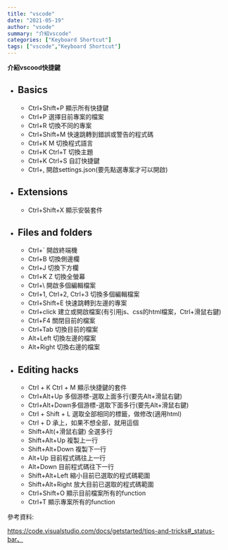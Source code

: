 ```yaml
---
title: "vscode"
date: "2021-05-19"
author: "vsode"
summary: "介紹vscode"
categories: ["Keyboard Shortcut"]
tags: ["vscode","Keyboard Shortcut"]
---
```


**介紹vscood快捷鍵**  

- ## Basics

  - Ctrl+Shift+P 顯示所有快捷鍵
  - Ctrl+P 選擇目前專案的檔案
  - Ctrl+R 切換不同的專案
  - Ctrl+Shift+M  快速跳轉到錯誤或警告的程式碼
  - Ctrl+K M 切換程式語言
  - Ctrl+K Ctrl+T 切換主題
  - Ctrl+K Ctrl+S 自訂快捷鍵
  - Ctrl+, 開啟settings.json(要先點選專案才可以開啟)

- ## Extensions
  - Ctrl+Shift+X 顯示安裝套件

- ## Files and folders
  - Ctrl+` 開啟終端機
  - Ctrl+B 切換側邊欄
  - Ctrl+J 切換下方欄
  - Ctrl+K Z 切換全螢幕
  - Ctrl+\ 開啟多個編輯檔案
  - Ctrl+1, Ctrl+2, Ctrl+3 切換多個編輯檔案
  - Ctrl+Shift+E 快速跳轉到左邊的專案
  - Ctrl+click 建立或開啟檔案(有引用js、css的html檔案，Ctrl+滑鼠右鍵)
  - Ctrl+F4 關閉目前的檔案
  - Ctrl+Tab 切換目前的檔案
  - Alt+Left 切換左邊的檔案
  - Alt+Right 切換右邊的檔案

- ## Editing hacks

  - Ctrl + K Ctrl + M 顯示快捷鍵的套件
  - Ctrl+Alt+Up 多個游標-選取上面多行(要先Alt+滑鼠右鍵)
  - Ctrl+Alt+Down多個游標-選取下面多行(要先Alt+滑鼠右鍵)
  - Ctrl + Shift + L 選取全部相同的標籤，做修改(適用html)
  - Ctrl + D 承上，如果不想全部，就用這個
  - Shift+Alt(+滑鼠右鍵) 全選多行
  - Shift+Alt+Up 複製上一行
  - Shift+Alt+Down 複製下一行
  - Alt+Up 目前程式碼往上一行
  - Alt+Down 目前程式碼往下一行
  - Shift+Alt+Left 縮小目前已選取的程式碼範圍
  - Shift+Alt+Right 放大目前已選取的程式碼範圍
  - Ctrl+Shift+O 顯示目前檔案所有的function
  - Ctrl+T 顯示專案所有的function







參考資料:

https://code.visualstudio.com/docs/getstarted/tips-and-tricks#_status-bar、

